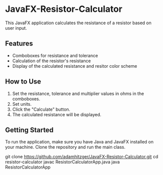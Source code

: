 # JavaFX-Resistor-Calculator

This JavaFX application calculates the resistance of a resistor based on user input.

## Features

- Comboboxes for resistance and tolerance
- Calculation of the resistor's resistance
- Display of the calculated resistance and resitor color scheme

## How to Use

1. Set the resistance, tolerance and multiplier values in ohms in the comboboxes.
2. Set units.
3. Click the "Calculate" button.
4. The calculated resistance will be displayed.

## Getting Started

To run the application, make sure you have Java and JavaFX installed on your machine. Clone the repository and run the main class.

git clone https://github.com/adamhitzger/JavaFX-Resistor-Calculator.git
cd resistor-calculator
javac ResistorCalculatorApp.java
java ResistorCalculatorApp
